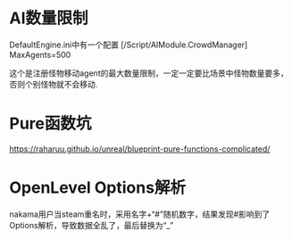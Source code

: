 # AI数量限制
DefaultEngine.ini中有一个配置
[/Script/AIModule.CrowdManager]
MaxAgents=500

这个是注册怪物移动agent的最大数量限制，一定一定要比场景中怪物数量要多，否则个别怪物就不会移动.

# Pure函数坑
https://raharuu.github.io/unreal/blueprint-pure-functions-complicated/

# OpenLevel Options解析
nakama用户当steam重名时，采用名字+“#”随机数字，结果发现#影响到了Options解析，导致数据全乱了，最后替换为“_”
